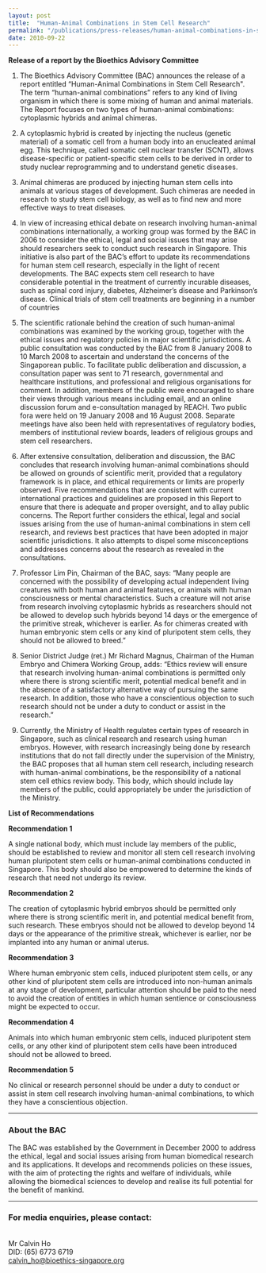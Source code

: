 ```yaml
---
layout: post
title:  "Human-Animal Combinations in Stem Cell Research"
permalink: "/publications/press-releases/human-animal-combinations-in-stem-cell-research"
date: 2010-09-22
---
```


**Release of a report by the Bioethics Advisory Committee**

1.   The Bioethics Advisory Committee (BAC) announces the release of a report entitled “Human-Animal Combinations in Stem Cell Research". The term “human-animal combinations” refers to any kind of living organism in which there is some mixing of human and animal materials. The Report focuses on two types of human-animal combinations: cytoplasmic hybrids and animal chimeras.
 
2.   A cytoplasmic hybrid is created by injecting the nucleus (genetic material) of a somatic cell from a human body into an enucleated animal egg. This technique, called somatic cell nuclear transfer (SCNT), allows disease-specific or patient-specific stem cells to be derived in order to study nuclear reprogramming and to understand genetic diseases.

3.   Animal chimeras are produced by injecting human stem cells into animals at various stages of development. Such chimeras are needed in research to study stem cell biology, as well as to find new and more effective ways to treat diseases.

4.   In view of increasing ethical debate on research involving human-animal combinations internationally, a working group was formed by the BAC in 2006 to consider the ethical, legal and social issues that may arise should researchers seek to conduct such research in Singapore. This initiative is also part of the BAC’s effort to update its recommendations for human stem cell research, especially in the light of recent developments. The BAC expects stem cell research to have considerable potential in the treatment of currently incurable diseases, such as spinal cord injury, diabetes, Alzheimer’s disease and Parkinson’s disease. Clinical trials of stem cell treatments are beginning in a number of countries

5.   The scientific rationale behind the creation of such human-animal combinations was examined by the working group, together with the ethical issues and regulatory policies in major scientific jurisdictions. A public consultation was conducted by the BAC from 8 January 2008 to 10 March 2008 to ascertain and understand the concerns of the Singaporean public. To facilitate public deliberation and discussion, a consultation paper was sent to 71 research, governmental and healthcare institutions, and professional and religious organisations for comment. In addition, members of the public were encouraged to share their views through various means including email, and an online discussion forum and e-consultation managed by REACH. Two public fora were held on 19 January 2008 and 16 August 2008. Separate meetings have also been held with representatives of regulatory bodies, members of institutional review boards, leaders of religious groups and stem cell researchers.

6.   After extensive consultation, deliberation and discussion, the BAC concludes that research involving human-animal combinations should be allowed on grounds of scientific merit, provided that a regulatory framework is in place, and ethical requirements or limits are properly observed. Five recommendations that are consistent with current international practices and guidelines are proposed in this Report to ensure that there is adequate and proper oversight, and to allay public concerns. The Report further considers the ethical, legal and social issues arising from the use of human-animal combinations in stem cell research, and reviews best practices that have been adopted in major scientific jurisdictions. It also attempts to dispel some misconceptions and addresses concerns about the research as revealed in the consultations.

7.   Professor Lim Pin, Chairman of the BAC, says: “Many people are concerned with the possibility of developing actual independent living creatures with both human and animal features, or animals with human consciousness or mental characteristics. Such a creature will not arise from research involving cytoplasmic hybrids as researchers should not be allowed to develop such hybrids beyond 14 days or the emergence of the primitive streak, whichever is earlier. As for chimeras created with human embryonic stem cells or any kind of pluripotent stem cells, they should not be allowed to breed.”

8.   Senior District Judge (ret.) Mr Richard Magnus, Chairman of the Human Embryo and Chimera Working Group, adds: “Ethics review will ensure that research involving human-animal combinations is permitted only where there is strong scientific merit, potential medical benefit and in the absence of a satisfactory alternative way of pursuing the same research. In addition, those who have a conscientious objection to such research should not be under a duty to conduct or assist in the research.”

9.   Currently, the Ministry of Health regulates certain types of research in Singapore, such as clinical research and research using human embryos. However, with research increasingly being done by research institutions that do not fall directly under the supervision of the Ministry, the BAC proposes that all human stem cell research, including research with human-animal combinations, be the responsibility of a national stem cell ethics review body. This body, which should include lay members of the public, could appropriately be under the jurisdiction of the Ministry.
 

**List of Recommendations**

**Recommendation 1**

A single national body, which must include lay members of the public, should be established to review and monitor all stem cell research involving human pluripotent stem cells or human-animal combinations conducted in Singapore. This body should also be empowered to determine the kinds of research that need not undergo its review.

**Recommendation 2**

The creation of cytoplasmic hybrid embryos should be permitted only where there is strong scientific merit in, and potential medical benefit from, such research. These embryos should not be allowed to develop beyond 14 days or the appearance of the primitive streak, whichever is earlier, nor be implanted into any human or animal uterus.

**Recommendation 3**

Where human embryonic stem cells, induced pluripotent stem cells, or any other kind of pluripotent stem cells are introduced into non-human animals at any stage of development, particular attention should be paid to the need to avoid the creation of entities in which human sentience or consciousness might be expected to occur.

**Recommendation 4**

Animals into which human embryonic stem cells, induced pluripotent stem cells, or any other kind of pluripotent stem cells have been introduced should not be allowed to breed.

**Recommendation 5**

No clinical or research personnel should be under a duty to conduct or assist in stem cell research involving human-animal combinations, to which they have a conscientious objection.

---

### **About the BAC**

The BAC was established by the Government in December 2000 to address the ethical, legal and social issues arising from human biomedical research and its applications. It develops and recommends policies on these issues, with the aim of protecting the rights and welfare of individuals, while allowing the biomedical sciences to develop and realise its full potential for the benefit of mankind.

---

### **For media enquiries, please contact:**

<br>Mr Calvin Ho
<br>DID:  (65) 6773 6719
<br>calvin_ho@bioethics-singapore.org 
